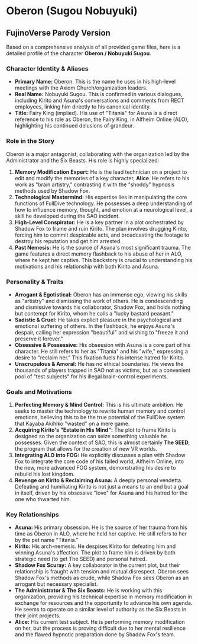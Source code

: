 # Oberon (Sugou Nobuyuki)

## FujinoVerse Parody Version

Based on a comprehensive analysis of all provided game files, here is a detailed profile of the character **Oberon / Nobuyuki Sugou**.

### Character Identity & Aliases

*   **Primary Name:** Oberon. This is the name he uses in his high-level meetings with the Axiom Church/organization leaders.
*   **Real Name:** Nobuyuki Sugou. This is confirmed in various dialogues, including Kirito and Asuna's conversations and comments from RECT employees, linking him directly to his canonical identity.
*   **Title:** Fairy King (implied). His use of "Titania" for Asuna is a direct reference to his role as Oberon, the Fairy King, in Alfheim Online (ALO), highlighting his continued delusions of grandeur.

### Role in the Story

Oberon is a major antagonist, collaborating with the organization led by the Administrator and the Six Beasts. His role is highly specialized:

1.  **Memory Modification Expert:** He is the lead technician on a project to edit and modify the memories of a key character, **Alice**. He refers to his work as "brain artistry," contrasting it with the "shoddy" hypnosis methods used by Shadow Fox.
2.  **Technological Mastermind:** His expertise lies in manipulating the core functions of FullDive technology. He possesses a deep understanding of how to influence memory, thought, and emotion at a neurological level, a skill he developed during the SAO incident.
3.  **High-Level Conspirator:** He is a key partner in a plot orchestrated by Shadow Fox to frame and ruin Kirito. The plan involves drugging Kirito, forcing him to commit despicable acts, and broadcasting the footage to destroy his reputation and get him arrested.
4.  **Past Nemesis:** He is the source of Asuna's most significant trauma. The game features a direct memory flashback to his abuse of her in ALO, where he kept her captive. This backstory is crucial to understanding his motivations and his relationship with both Kirito and Asuna.

### Personality & Traits

*   **Arrogant & Egotistical:** Oberon has an immense ego, viewing his skills as "artistry" and dismissing the work of others. He is condescending and dismissive towards his collaborator, Shadow Fox, and holds nothing but contempt for Kirito, whom he calls a "lucky bastard peasant."
*   **Sadistic & Cruel:** He takes explicit pleasure in the psychological and emotional suffering of others. In the flashback, he enjoys Asuna's despair, calling her expression "beautiful" and wishing to "freeze it and preserve it forever."
*   **Obsessive & Possessive:** His obsession with Asuna is a core part of his character. He still refers to her as "Titania" and his "wife," expressing a desire to "reclaim her." This fixation fuels his intense hatred for Kirito.
*   **Unscrupulous & Amoral:** He has no ethical boundaries. He views the thousands of players trapped in SAO not as victims, but as a convenient pool of "test subjects" for his illegal brain-control experiments.

### Goals and Motivations

1.  **Perfecting Memory & Mind Control:** This is his ultimate ambition. He seeks to master the technology to rewrite human memory and control emotions, believing this to be the true potential of the FullDive system that Kayaba Akihiko "wasted" on a mere game.
2.  **Acquiring Kirito's "Estate in His Mind":** The plot to frame Kirito is designed so the organization can seize something valuable he possesses. Given the context of SAO, this is almost certainly **The SEED**, the program that allows for the creation of new VR worlds.
3.  **Integrating ALO into FOG:** He explicitly discusses a plan with Shadow Fox to integrate the core code of his failed world, Alfheim Online, into the new, more advanced FOG system, demonstrating his desire to rebuild his lost kingdom.
4.  **Revenge on Kirito & Reclaiming Asuna:** A deeply personal vendetta. Defeating and humiliating Kirito is not just a means to an end but a goal in itself, driven by his obsessive "love" for Asuna and his hatred for the one who thwarted him.

### Key Relationships

*   **Asuna:** His primary obsession. He is the source of her trauma from his time as Oberon in ALO, where he held her captive. He still refers to her by the pet name "Titania."
*   **Kirito:** His arch-nemesis. He despises Kirito for defeating him and winning Asuna's affection. The plot to frame him is driven by both strategic need (to get The SEED) and personal hatred.
*   **Shadow Fox Scuray:** A key collaborator in the current plot, but their relationship is fraught with tension and mutual disrespect. Oberon sees Shadow Fox's methods as crude, while Shadow Fox sees Oberon as an arrogant but necessary specialist.
*   **The Administrator & The Six Beasts:** He is working with this organization, providing his technical expertise in memory modification in exchange for resources and the opportunity to advance his own agenda. He seems to operate on a similar level of authority as the Six Beasts in their joint projects.
*   **Alice:** His current test subject. He is performing memory modification on her, but the process is proving difficult due to her mental resilience and the flawed hypnotic preparation done by Shadow Fox's team.
